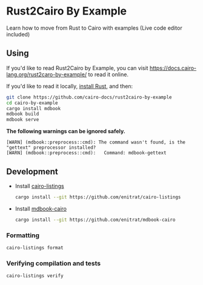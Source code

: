 # Rust2Cairo By Example

Learn how to move from Rust to Cairo with examples (Live code editor included)

## Using

If you'd like to read Rust2Cairo by Example, you can visit <https://docs.cairo-lang.org/rust2caro-by-example/> to read it online.

If you'd like to read it locally, [install Rust], and then:

```bash
git clone https://github.com/cairo-docs/rust2cairo-by-example
cd cairo-by-example
cargo install mdbook
mdbook build
mdbook serve
```

[install Rust]: https://www.rust-lang.org/tools/install

**The following warnings can be ignored safely.**

```text
[WARN] (mdbook::preprocess::cmd): The command wasn't found, is the "gettext" preprocessor installed?
[WARN] (mdbook::preprocess::cmd):   Command: mdbook-gettext
```

## Development

- Install [cairo-listings](https://github.com/enitrat/cairo-listings)

  ```bash
  cargo install --git https://github.com/enitrat/cairo-listings
  ```

- Install [mdbook-cairo](https://github.com/enitrat/mdbook-cairo)
  ```bash
  cargo install --git https://github.com/enitrat/mdbook-cairo
  ```

### Formatting

```bash
cairo-listings format
```

### Verifying compilation and tests

```bash
cairo-listings verify
```
